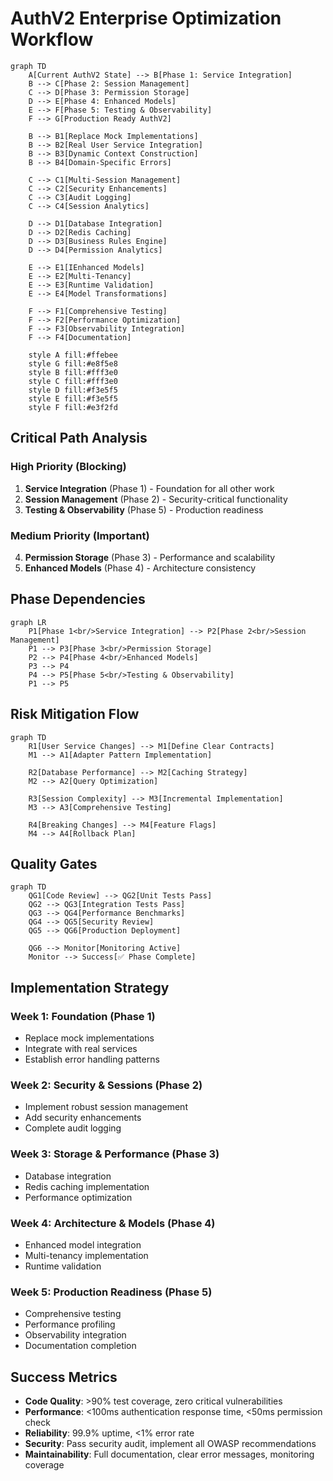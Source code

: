 # AuthV2 Enterprise Optimization Workflow

```mermaid
graph TD
    A[Current AuthV2 State] --> B[Phase 1: Service Integration]
    B --> C[Phase 2: Session Management]
    C --> D[Phase 3: Permission Storage]
    D --> E[Phase 4: Enhanced Models]
    E --> F[Phase 5: Testing & Observability]
    F --> G[Production Ready AuthV2]

    B --> B1[Replace Mock Implementations]
    B --> B2[Real User Service Integration]
    B --> B3[Dynamic Context Construction]
    B --> B4[Domain-Specific Errors]

    C --> C1[Multi-Session Management]
    C --> C2[Security Enhancements]
    C --> C3[Audit Logging]
    C --> C4[Session Analytics]

    D --> D1[Database Integration]
    D --> D2[Redis Caching]
    D --> D3[Business Rules Engine]
    D --> D4[Permission Analytics]

    E --> E1[IEnhanced Models]
    E --> E2[Multi-Tenancy]
    E --> E3[Runtime Validation]
    E --> E4[Model Transformations]

    F --> F1[Comprehensive Testing]
    F --> F2[Performance Optimization]
    F --> F3[Observability Integration]
    F --> F4[Documentation]

    style A fill:#ffebee
    style G fill:#e8f5e8
    style B fill:#fff3e0
    style C fill:#fff3e0
    style D fill:#f3e5f5
    style E fill:#f3e5f5
    style F fill:#e3f2fd
```

## Critical Path Analysis

### High Priority (Blocking)

1. **Service Integration** (Phase 1) - Foundation for all other work
2. **Session Management** (Phase 2) - Security-critical functionality
3. **Testing & Observability** (Phase 5) - Production readiness

### Medium Priority (Important)

4. **Permission Storage** (Phase 3) - Performance and scalability
5. **Enhanced Models** (Phase 4) - Architecture consistency

## Phase Dependencies

```mermaid
graph LR
    P1[Phase 1<br/>Service Integration] --> P2[Phase 2<br/>Session Management]
    P1 --> P3[Phase 3<br/>Permission Storage]
    P2 --> P4[Phase 4<br/>Enhanced Models]
    P3 --> P4
    P4 --> P5[Phase 5<br/>Testing & Observability]
    P1 --> P5
```

## Risk Mitigation Flow

```mermaid
graph TD
    R1[User Service Changes] --> M1[Define Clear Contracts]
    M1 --> A1[Adapter Pattern Implementation]

    R2[Database Performance] --> M2[Caching Strategy]
    M2 --> A2[Query Optimization]

    R3[Session Complexity] --> M3[Incremental Implementation]
    M3 --> A3[Comprehensive Testing]

    R4[Breaking Changes] --> M4[Feature Flags]
    M4 --> A4[Rollback Plan]
```

## Quality Gates

```mermaid
graph TD
    QG1[Code Review] --> QG2[Unit Tests Pass]
    QG2 --> QG3[Integration Tests Pass]
    QG3 --> QG4[Performance Benchmarks]
    QG4 --> QG5[Security Review]
    QG5 --> QG6[Production Deployment]

    QG6 --> Monitor[Monitoring Active]
    Monitor --> Success[✅ Phase Complete]
```

## Implementation Strategy

### Week 1: Foundation (Phase 1)

- Replace mock implementations
- Integrate with real services
- Establish error handling patterns

### Week 2: Security & Sessions (Phase 2)

- Implement robust session management
- Add security enhancements
- Complete audit logging

### Week 3: Storage & Performance (Phase 3)

- Database integration
- Redis caching implementation
- Performance optimization

### Week 4: Architecture & Models (Phase 4)

- Enhanced model integration
- Multi-tenancy implementation
- Runtime validation

### Week 5: Production Readiness (Phase 5)

- Comprehensive testing
- Performance profiling
- Observability integration
- Documentation completion

## Success Metrics

- **Code Quality**: >90% test coverage, zero critical vulnerabilities
- **Performance**: <100ms authentication response time, <50ms permission check
- **Reliability**: 99.9% uptime, <1% error rate
- **Security**: Pass security audit, implement all OWASP recommendations
- **Maintainability**: Full documentation, clear error messages, monitoring coverage
